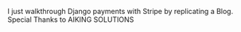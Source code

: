 I just walkthrough Django payments with Stripe by replicating a Blog.
Special Thanks to AIKING SOLUTIONS
